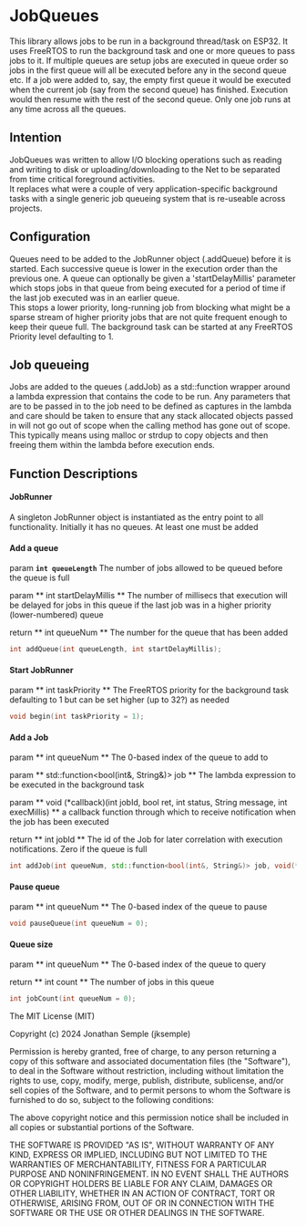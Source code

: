# JobQueues
 
This library allows jobs to be run in a background thread/task on ESP32.
It uses FreeRTOS to run the background task and one or more queues to pass jobs to it.
If multiple queues are setup jobs are executed in queue order so jobs in the first queue will all be executed before any in the second queue etc.
If a job were added to, say, the empty first queue it would be executed when the current job (say from the second queue) has finished. Execution would then resume with the rest of the second queue.
Only one job runs at any time across all the queues.

## Intention

JobQueues was written to allow I/O blocking operations such as reading and writing to disk or uploading/downloading to the Net to be separated from time critical foreground activities.  
It replaces what were a couple of very application-specific background tasks with a single generic job queueing system that is re-useable across projects.

## Configuration

Queues need to be added to the JobRunner object (.addQueue) before it is started. 
Each successive queue is lower in the execution order than the previous one.
A queue can optionally be given a 'startDelayMillis' parameter which stops jobs in that queue from being executed for a period of time if the last job executed was in an earlier queue.  
This stops a lower priority, long-running job from blocking what might be a sparse stream of higher priority jobs that are not quite frequent enough to keep their queue full.
The background task can be started at any FreeRTOS Priority level defaulting to 1.

## Job queueing

Jobs are added to the queues (.addJob) as a std::function wrapper around a lambda expression that contains the code to be run. 
Any parameters that are to be passed in to the job need to be defined as captures in the lambda and care should be taken to ensure that any stack allocated objects passed in will not go out of scope when the calling method has gone out of scope.  
This typically means using malloc or strdup to copy objects and then freeing them within the lambda before execution ends.

## Function Descriptions

#### JobRunner

A singleton JobRunner object is instantiated as the entry point to all functionality.  Initially it has no queues. At least one must be added

#### Add a queue

param **`int queueLength`** The number of jobs allowed to be queued before the queue is full

param ** int startDelayMillis ** The number of millisecs that execution will be delayed for jobs in this queue if the last job was in a higher priority (lower-numbered) queue

return ** int queueNum ** The number for the queue that has been added

```cpp
int addQueue(int queueLength, int startDelayMillis);
```

#### Start JobRunner

param ** int taskPriority ** The FreeRTOS priority for the background task defaulting to 1 but can be set higher (up to 32?) as needed

```cpp
void begin(int taskPriority = 1);
```

#### Add a Job

param ** int queueNum  ** The 0-based index of the queue to add to

param ** std::function<bool(int&, String&)> job ** The lambda expression to be executed in the background task

param ** void (*callback)(int jobId, bool ret, int status, String message, int execMillis) ** a callback function through which to receive notification when the job has been executed

return ** int jobId ** The id of the Job for later correlation with execution notifications. Zero if the queue is full

```cpp
int addJob(int queueNum, std::function<bool(int&, String&)> job, void(*callback)(int jobId, bool ret, int status, String message, int execMillis) = NULL);
```

#### Pause queue

param ** int queueNum ** The 0-based index of the queue to pause

```cpp
void pauseQueue(int queueNum = 0);
```
#### Queue size

param ** int queueNum ** The 0-based index of the queue to query

return ** int count ** The number of jobs in this queue

```cpp
int jobCount(int queueNum = 0);
```

The MIT License (MIT)

Copyright (c) 2024 Jonathan Semple (jksemple)


Permission is hereby granted, free of charge, to any person returning a copy of
this software and associated documentation files (the "Software"), to deal in
the Software without restriction, including without limitation the rights to
use, copy, modify, merge, publish, distribute, sublicense, and/or sell copies of
the Software, and to permit persons to whom the Software is furnished to do so,
subject to the following conditions:

The above copyright notice and this permission notice shall be included in all
copies or substantial portions of the Software.

THE SOFTWARE IS PROVIDED "AS IS", WITHOUT WARRANTY OF ANY KIND, EXPRESS OR
IMPLIED, INCLUDING BUT NOT LIMITED TO THE WARRANTIES OF MERCHANTABILITY, FITNESS
FOR A PARTICULAR PURPOSE AND NONINFRINGEMENT. IN NO EVENT SHALL THE AUTHORS OR
COPYRIGHT HOLDERS BE LIABLE FOR ANY CLAIM, DAMAGES OR OTHER LIABILITY, WHETHER
IN AN ACTION OF CONTRACT, TORT OR OTHERWISE, ARISING FROM, OUT OF OR IN
CONNECTION WITH THE SOFTWARE OR THE USE OR OTHER DEALINGS IN THE SOFTWARE.

